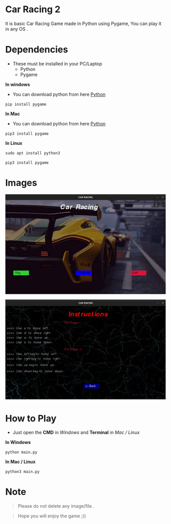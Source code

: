 # Car Racing 2

<p>It is basic Car Racing Game made in Python using Pygame,
You can play it in any OS .</p>

# Dependencies
* These must be installed in your PC/Laptop
    * Python 
    * Pygame

**In windows**

* You can download python from here [Python](https://www.python.org/downloads/ "https://www.python.org/downloads/")

```
pip install pygame
```
**In Mac**

* You can download python from here [Python](https://www.python.org/downloads/ "https://www.python.org/downloads/")

```
pip3 install pygame
```

**In Linux**

```
sudo apt install python3
```
```
pip3 install pygame
```
# Images
![Intro Page](intro_page1.png)

![Instructions](instruction_page.png)

# How to Play
* Just open the __CMD__ in _Windows_ and __Terminal__ in _Mac / Linux_

**In Windows**
```
python main.py
```
**In Mac / Linux**
```
python3 main.py
```

# Note 
> Please do not delete any image/file .

> Hope you will enjoy the game ;))
